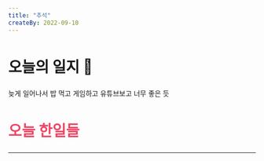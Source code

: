 ```yaml
---
title: "추석"
createBy: 2022-09-10
---
```


##  <h2 style="font-size: 30px">오늘의 일지 🎪</h2>
늦게 일어나서 밥 먹고 게임하고 유튜브보고 너무 좋은 듯


## <h2 style="color: #ee4867; font-size: 30px">오늘 한일들</h2>
--- 
